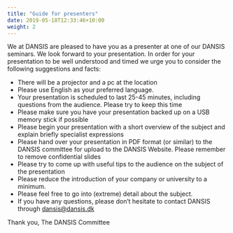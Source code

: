```yaml
---
title: "Guide for presenters"
date: 2019-05-18T12:33:46+10:00
weight: 2
---
```


We at DANSIS are pleased to have you as a presenter at one of our DANSIS seminars. We look forward to your presentation. In order for your presentation to be well understood and timed we urge you to consider the following suggestions and facts:

- There will be a projector and a pc at the location
- Please use English as your preferred language.
- Your presentation is scheduled to last 25-45 minutes, including questions from the audience. Please try to keep this time
- Please make sure you have your presentation backed up on a USB memory stick if possible
- Please begin your presentation with a short overview of the subject and explain briefly specialist expressions
- Please hand over your presentation in PDF format (or similar) to the DANSIS committee for upload to the DANSIS Website. Please remember to remove confidential slides
- Please try to come up with useful tips to the audience on the subject of the presentation
- Please reduce the introduction of your company or university to a minimum.
- Please feel free to go into (extreme) detail about the subject.
- If you have any questions, please don’t hesitate to contact DANSIS through <dansis@dansis.dk>

Thank you,
The DANSIS Committee